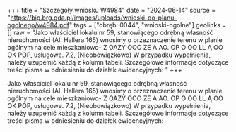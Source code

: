 +++
title = "Szczegóły wniosku W4984"
date = "2024-06-14"
source = "https://bip.brg.gda.pl/images/uploads/wnioski-do-planu-ogolnego/w4984.pdf"
tags = ["obręb: 0044", "wnioski-ogolne"]
geolinks = []
raw = "Jako właściciel lokalu nr 59, stanowiącego odrębną własność nieruchomości (Al. Hallera 165) wnosimy o przeznaczenie terenu w planie ogólnym na cele mieszkaniowo- Z OAZY OOO ZE A AO. OP O OO LL Ą OO OK POP,  usługowe. 7.2, (Nieobowiązkowo) W przypadku wypełnienia, należy uzupełnić każdą z kolumn tabeli. Szczegółowe informacje dotyczące treści pisma w odniesieniu do działek ewidencyjnych: "
+++

Jako właściciel lokalu nr 59, stanowiącego odrębną własność nieruchomości (Al.
Hallera 165) wnosimy o przeznaczenie terenu w planie ogólnym na cele mieszkaniowo-
Z OAZY OOO ZE A AO. OP O OO LL Ą OO OK POP, 
usługowe.
7.2, (Nieobowiązkowo) W przypadku wypełnienia, należy uzupełnić każdą z kolumn tabeli.
Szczegółowe informacje dotyczące treści pisma w odniesieniu do działek ewidencyjnych:



